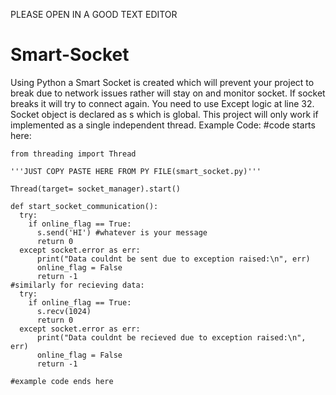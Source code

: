 PLEASE OPEN IN A GOOD TEXT EDITOR



# Smart-Socket
Using Python a Smart Socket is created which will prevent your project to break due to network issues rather will stay on and monitor socket. If socket breaks it will try to connect again.
You need to use Except logic at line 32.
Socket object is declared as s which is global. This project will only work if implemented as a single independent thread.
Example Code:
#code starts here:
```
from threading import Thread

'''JUST COPY PASTE HERE FROM PY FILE(smart_socket.py)'''

Thread(target= socket_manager).start()

def start_socket_communication():
  try:
    if online_flag == True:
      s.send('HI') #whatever is your message
      return 0 
  except socket.error as err:
      print("Data couldnt be sent due to exception raised:\n", err)
      online_flag = False
      return -1
#similarly for recieving data:
  try:
    if online_flag == True:
      s.recv(1024)
      return 0 
  except socket.error as err:
      print("Data couldnt be recieved due to exception raised:\n", err)
      online_flag = False
      return -1
      
#example code ends here
```
